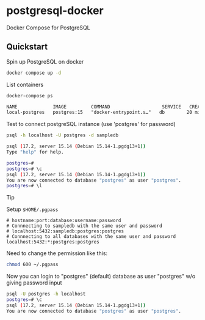 # postgresql-docker
Docker Compose for PostgreSQL

## Quickstart

Spin up PostgreSQL on docker

```sh
docker compose up -d
```

List containers

```txt
docker-compose ps

NAME             IMAGE         COMMAND                   SERVICE   CREATED          STATUS          PORTS
local-postgres   postgres:15   "docker-entrypoint.s…"   db        20 minutes ago   Up 20 minutes   0.0.0.0:5432->5432/tcp, [::]:5432->5432/tcp
```

Test to connect postgreSQL instance (use 'postgres' for password)
```sh
psql -h localhost -U postgres -d sampledb

psql (17.2, server 15.14 (Debian 15.14-1.pgdg13+1))
Type "help" for help.

postgres=#
postgres=# \c
psql (17.2, server 15.14 (Debian 15.14-1.pgdg13+1))
You are now connected to database "postgres" as user "postgres".
postgres=# \l
```

> [!TIP]
> Setup `$HOME/.pgpass`
> 
> ```
> # hostname:port:database:username:password
> # Connnecting to sampledb with the same user and password
> # localhost:5432:sampledb:postgres:postgres
> # Connnecting to all databases with the same user and password
> localhost:5432:*:postgres:postgres
> ```
>
> Need to change the permission like this:
>
> ```sh
> chmod 600 ~/.pgpass
> ```
>
> Now you can login to "postgres" (default) database as user "postgres" w/o giving password input
>
> ```sh
> psql -U postgres -h localhost
> postgres=# \c
> psql (17.2, server 15.14 (Debian 15.14-1.pgdg13+1))
> You are now connected to database "postgres" as user "postgres".
> ```
